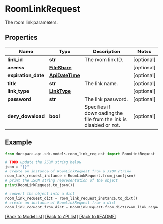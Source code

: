 # RoomLinkRequest
The room link parameters.

## Properties

Name | Type | Description | Notes
------------ | ------------- | ------------- | -------------
**link_id** | **str** | The room link ID. | [optional] 
**access** | [**FileShare**](FileShare.md) |  | [optional] 
**expiration_date** | [**ApiDateTime**](ApiDateTime.md) |  | [optional] 
**title** | **str** | The link name. | [optional] 
**link_type** | [**LinkType**](LinkType.md) |  | [optional] 
**password** | **str** | The link password. | [optional] 
**deny_download** | **bool** | Specifies if downloading the file from the link is disabled or not. | [optional] 

## Example

```python
from docspace-api-sdk.models.room_link_request import RoomLinkRequest

# TODO update the JSON string below
json = "{}"
# create an instance of RoomLinkRequest from a JSON string
room_link_request_instance = RoomLinkRequest.from_json(json)
# print the JSON string representation of the object
print(RoomLinkRequest.to_json())

# convert the object into a dict
room_link_request_dict = room_link_request_instance.to_dict()
# create an instance of RoomLinkRequest from a dict
room_link_request_from_dict = RoomLinkRequest.from_dict(room_link_request_dict)
```
[[Back to Model list]](../README.md#documentation-for-models) [[Back to API list]](../README.md#documentation-for-api-endpoints) [[Back to README]](../README.md)



